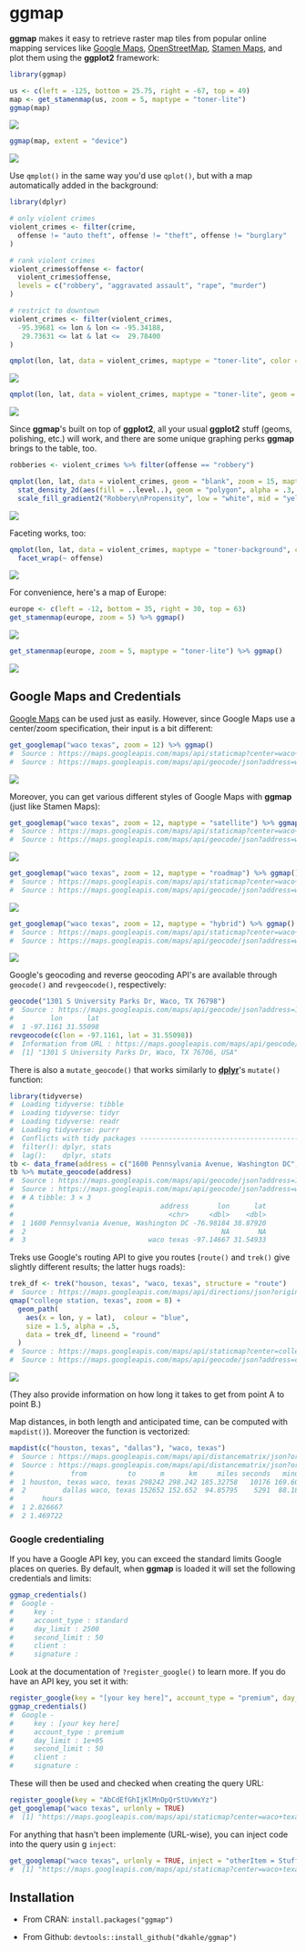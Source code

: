 <!-- README.md is generated from README.Rmd. Please edit that file -->
ggmap
=====

**ggmap** makes it easy to retrieve raster map tiles from popular online mapping services like [Google Maps](https://developers.google.com/maps/documentation/static-maps/?hl=en), [OpenStreetMap](https://www.openstreetmap.org), [Stamen Maps](http://maps.stamen.com), and plot them using the **ggplot2** framework:

``` r
library(ggmap)

us <- c(left = -125, bottom = 25.75, right = -67, top = 49)
map <- get_stamenmap(us, zoom = 5, maptype = "toner-lite")
ggmap(map)
```

![](figures/README-maptypes-1.png)

``` r
ggmap(map, extent = "device")
```

![](figures/README-maptypes-2.png)

Use `qmplot()` in the same way you'd use `qplot()`, but with a map automatically added in the background:

``` r
library(dplyr)

# only violent crimes
violent_crimes <- filter(crime, 
  offense != "auto theft", offense != "theft", offense != "burglary"
)

# rank violent crimes
violent_crimes$offense <- factor(
  violent_crimes$offense,
  levels = c("robbery", "aggravated assault", "rape", "murder")
)

# restrict to downtown
violent_crimes <- filter(violent_crimes,
  -95.39681 <= lon & lon <= -95.34188,
   29.73631 <= lat & lat <=  29.78400
)

qmplot(lon, lat, data = violent_crimes, maptype = "toner-lite", color = I("red"))
```

![](figures/README-qmplot-1.png)

``` r
qmplot(lon, lat, data = violent_crimes, maptype = "toner-lite", geom = "density2d", color = I("red"))
```

![](figures/README-qmplot-2.png)

Since **ggmap**'s built on top of **ggplot2**, all your usual **ggplot2** stuff (geoms, polishing, etc.) will work, and there are some unique graphing perks **ggmap** brings to the table, too.

``` r
robberies <- violent_crimes %>% filter(offense == "robbery")

qmplot(lon, lat, data = violent_crimes, geom = "blank", zoom = 15, maptype = "toner-background", darken = .7, legend = "topleft") +
  stat_density_2d(aes(fill = ..level..), geom = "polygon", alpha = .3, color = NA) +
  scale_fill_gradient2("Robbery\nPropensity", low = "white", mid = "yellow", high = "red", midpoint = 650)
```

![](figures/README-styling-1.png)

Faceting works, too:

``` r
qmplot(lon, lat, data = violent_crimes, maptype = "toner-background", color = offense) + 
  facet_wrap(~ offense)
```

![](figures/README-faceting-1.png)

For convenience, here's a map of Europe:

``` r
europe <- c(left = -12, bottom = 35, right = 30, top = 63)
get_stamenmap(europe, zoom = 5) %>% ggmap()
```

![](figures/README-europe-1.png)

``` r
get_stamenmap(europe, zoom = 5, maptype = "toner-lite") %>% ggmap()
```

![](figures/README-europe-2.png)

Google Maps and Credentials
---------------------------

[Google Maps](http://developers.google.com/maps/terms) can be used just as easily. However, since Google Maps use a center/zoom specification, their input is a bit different:

``` r
get_googlemap("waco texas", zoom = 12) %>% ggmap()
#  Source : https://maps.googleapis.com/maps/api/staticmap?center=waco+texas&zoom=12&size=640x640&scale=2&maptype=terrain
#  Source : https://maps.googleapis.com/maps/api/geocode/json?address=waco%20texas
```

![](figures/README-google_maps-1.png)

Moreover, you can get various different styles of Google Maps with **ggmap** (just like Stamen Maps):

``` r
get_googlemap("waco texas", zoom = 12, maptype = "satellite") %>% ggmap()
#  Source : https://maps.googleapis.com/maps/api/staticmap?center=waco+texas&zoom=12&size=640x640&scale=2&maptype=satellite
#  Source : https://maps.googleapis.com/maps/api/geocode/json?address=waco%20texas
```

![](figures/README-google_styles-1.png)

``` r
get_googlemap("waco texas", zoom = 12, maptype = "roadmap") %>% ggmap()
#  Source : https://maps.googleapis.com/maps/api/staticmap?center=waco+texas&zoom=12&size=640x640&scale=2&maptype=roadmap
#  Source : https://maps.googleapis.com/maps/api/geocode/json?address=waco%20texas
```

![](figures/README-google_styles-2.png)

``` r
get_googlemap("waco texas", zoom = 12, maptype = "hybrid") %>% ggmap()
#  Source : https://maps.googleapis.com/maps/api/staticmap?center=waco+texas&zoom=12&size=640x640&scale=2&maptype=hybrid
#  Source : https://maps.googleapis.com/maps/api/geocode/json?address=waco%20texas
```

![](figures/README-google_styles-3.png)

Google's geocoding and reverse geocoding API's are available through `geocode()` and `revgeocode()`, respectively:

``` r
geocode("1301 S University Parks Dr, Waco, TX 76798")
#  Source : https://maps.googleapis.com/maps/api/geocode/json?address=1301%20S%20University%20Parks%20Dr%2C%20Waco%2C%20TX%2076798
#         lon      lat
#  1 -97.1161 31.55098
revgeocode(c(lon = -97.1161, lat = 31.55098))
#  Information from URL : https://maps.googleapis.com/maps/api/geocode/json?latlng=31.55098,-97.1161
#  [1] "1301 S University Parks Dr, Waco, TX 76706, USA"
```

There is also a `mutate_geocode()` that works similarly to [**dplyr**](https://github.com/hadley/dplyr)'s `mutate()` function:

``` r
library(tidyverse)
#  Loading tidyverse: tibble
#  Loading tidyverse: tidyr
#  Loading tidyverse: readr
#  Loading tidyverse: purrr
#  Conflicts with tidy packages ----------------------------------------------
#  filter(): dplyr, stats
#  lag():    dplyr, stats
tb <- data_frame(address = c("1600 Pennsylvania Avenue, Washington DC", "", "waco texas"))
tb %>% mutate_geocode(address)
#  Source : https://maps.googleapis.com/maps/api/geocode/json?address=1600%20Pennsylvania%20Avenue%2C%20Washington%20DC
#  Source : https://maps.googleapis.com/maps/api/geocode/json?address=waco%20texas
#  # A tibble: 3 × 3
#                                    address       lon      lat
#                                      <chr>     <dbl>    <dbl>
#  1 1600 Pennsylvania Avenue, Washington DC -76.98184 38.87920
#  2                                                NA       NA
#  3                              waco texas -97.14667 31.54933
```

Treks use Google's routing API to give you routes (`route()` and `trek()` give slightly different results; the latter hugs roads):

``` r
trek_df <- trek("houson, texas", "waco, texas", structure = "route")
#  Source : https://maps.googleapis.com/maps/api/directions/json?origin=houson%2C%20texas&destination=waco%2C%20texas&mode=driving&units=metric&alternatives=false
qmap("college station, texas", zoom = 8) +
  geom_path(
    aes(x = lon, y = lat),  colour = "blue",
    size = 1.5, alpha = .5,
    data = trek_df, lineend = "round"
  )
#  Source : https://maps.googleapis.com/maps/api/staticmap?center=college+station,+texas&zoom=8&size=640x640&scale=2&maptype=terrain&language=en-EN
#  Source : https://maps.googleapis.com/maps/api/geocode/json?address=college%20station%2C%20texas
```

![](figures/README-route_trek-1.png)

(They also provide information on how long it takes to get from point A to point B.)

Map distances, in both length and anticipated time, can be computed with `mapdist()`). Moreover the function is vectorized:

``` r
mapdist(c("houston, texas", "dallas"), "waco, texas")
#  Source : https://maps.googleapis.com/maps/api/distancematrix/json?origins=dallas&destinations=waco%2C%20texas&mode=driving&language=en-EN
#  Source : https://maps.googleapis.com/maps/api/distancematrix/json?origins=houston%2C%20texas&destinations=waco%2C%20texas&mode=driving&language=en-EN
#              from          to      m      km     miles seconds   minutes
#  1 houston, texas waco, texas 298242 298.242 185.32758   10176 169.60000
#  2         dallas waco, texas 152652 152.652  94.85795    5291  88.18333
#       hours
#  1 2.826667
#  2 1.469722
```

### Google credentialing

If you have a Google API key, you can exceed the standard limits Google places on queries. By default, when **ggmap** is loaded it will set the following credentials and limits:

``` r
ggmap_credentials()
#  Google - 
#     key :  
#     account_type : standard 
#     day_limit : 2500 
#     second_limit : 50 
#     client :  
#     signature :
```

Look at the documentation of `?register_google()` to learn more. If you do have an API key, you set it with:

``` r
register_google(key = "[your key here]", account_type = "premium", day_limit = 100000)
ggmap_credentials()
#  Google - 
#     key : [your key here] 
#     account_type : premium 
#     day_limit : 1e+05 
#     second_limit : 50 
#     client :  
#     signature :
```

These will then be used and checked when creating the query URL:

``` r
register_google(key = "AbCdEfGhIjKlMnOpQrStUvWxYz")
get_googlemap("waco texas", urlonly = TRUE)
#  [1] "https://maps.googleapis.com/maps/api/staticmap?center=waco+texas&zoom=10&size=640x640&scale=2&maptype=terrain&key=AbCdEfGhIjKlMnOpQrStUvWxYz"
```

For anything that hasn't been implemente (URL-wise), you can inject code into the query usin g `inject`:

``` r
get_googlemap("waco texas", urlonly = TRUE, inject = "otherItem = Stuff")
#  [1] "https://maps.googleapis.com/maps/api/staticmap?center=waco+texas&zoom=10&size=640x640&scale=2&maptype=terrain&key=AbCdEfGhIjKlMnOpQrStUvWxYz&otherItem%20=%20Stuff"
```

Installation
------------

-   From CRAN: `install.packages("ggmap")`

-   From Github: `devtools::install_github("dkahle/ggmap")`
